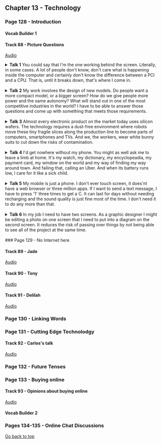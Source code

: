 ## Chapter 13 - Technology

<a id="Top"></a>

### Page 128 - Introduction

#### Vocab Builder 1

#### Track 88 - Picture Questions

[Audio](lrtk_88.mp3)

<details><summary>
<strong>Talk 1</strong>
You could say that I'm the one working behind the screen. Literally, in some cases. A lot of people don't know, don't care what is happening inside the computer and certainly don't know the difference between a PCI and a CPU. That is, until it breaks down, that's where I come in.  
</summary>
	<strong>Picture C</strong>
<i>
	<br/>
	<br/>
	<br/>
	<br/>
	<br/>
</i>
</details>
<br/>

<details><summary>
<strong>Talk 2</strong>
My work involves the design of new models. Do people want a more compact model, or a bigger screen? How do we give people more power and the same autonomy? What will stand out in one of the most competitive industries in the world? I have to be able to answer those questions and come up with something that meets those requirements.
</summary>
	<strong>No picture</strong>
<i>
	<br/>
	<br/>
	<br/>
	<br/>
	<br/>
</i>
</details>
<br/>

<details><summary>
<strong>Talk 3</strong>
Almost every electronic product on the market today uses silicon wafers. The technology requires a dust-free environment where robots move these tiny fragile slices along the production line to become parts of computers, smartphones and TVs. And we, the workers, wear white bunny suits to cut down the risks of contamination.
</summary>
	<strong>Picture B</strong>
<i>
	<br/>
	<br/>
	<br/>
	<br/>
	<br/>
</i>
</details>
<br/>

<details><summary>
<strong>Talk 4</strong>
I'd get nowhere without my phone. You might as well ask me to leave a limb at home. It's my watch, my dictionary, my encyclopeadia, my payment card, my window on the world and my way of finding my way around town. And failing that, calling an Uber. And when its battery runs low, I care for it like a sick child.
</summary>
	<strong>Picture A</strong>
<i>
	<br/>
	<br/>
	<br/>
	<br/>
	<br/>
</i>
</details>
<br/>

<details><summary>
<strong>Talk 5</strong>
My mobile is just a phone. I don't ever touch screen, it does'nt have a web browser or three million apps. If I want to send a text message, I have to press '1' three times to get a C. It can last for days without needing recharging and the sound quality is just fine most of the time. I don't need it to do any more than that.  
</summary>
	<strong>No picture</strong>
<i>
	<br/>
	<br/>
	<br/>
	<br/>
	<br/>
</i>
</details>
<br/>

<details><summary>
<strong>Talk 6</strong>
In my job I need to have two screens. As a graphic designer I might be editing a photo on one screen that I need to put into a diagram on the second screen. It reduces the risk of passing over things by not being able to see all of the project at the same time. 
</summary>
	<strong>Picture</strong>
<i>
	<br/>
	<br/>
	<br/>
	<br/>
	<br/>
</i>
</details>
<br/>
### Page 129 - No Internet here

#### Track 89 - Jade

[Audio](lrtk_89.mp3)

#### Track 90 - Tony

[Audio](lrtk_90.mp3)

#### Track 91 - Delilah

[Audio](lrtk_91.mp3)

### Page 130 - Linking Words

### Page 131 - Cutting Edge Technolodgy

#### Track 92 - Carlos's talk

[Audio](lrtk_92.mp3)

### Page 132 - Future Tenses

### Page 133 - Buying online

#### Track 93 - Opinions about buying online

[Audio](lrtk_93.mp3)

#### Vocab Builder 2

### Pages 134-135 - Online Chat Discussions



<a href="#TOP">Go back to top</a>